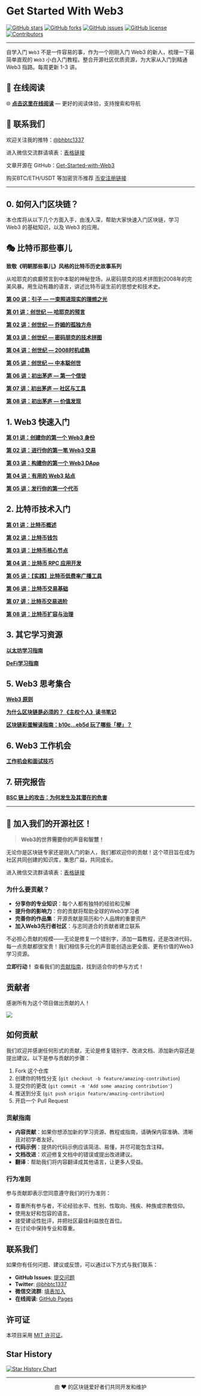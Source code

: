 # Get Started With Web3

[![GitHub stars](https://img.shields.io/github/stars/beihaili/Get-Started-with-Web3)](https://github.com/beihaili/Get-Started-with-Web3/stargazers)
[![GitHub forks](https://img.shields.io/github/forks/beihaili/Get-Started-with-Web3)](https://github.com/beihaili/Get-Started-with-Web3/network/members)
[![GitHub issues](https://img.shields.io/github/issues/beihaili/Get-Started-with-Web3)](https://github.com/beihaili/Get-Started-with-Web3/issues)
[![GitHub license](https://img.shields.io/github/license/beihaili/Get-Started-with-Web3)](https://github.com/beihaili/Get-Started-with-Web3/blob/main/LICENSE)
[![Contributors](https://img.shields.io/github/contributors/beihaili/Get-Started-with-Web3)](https://github.com/beihaili/Get-Started-with-Web3/graphs/contributors)

---

自学入门 `Web3` 不是一件容易的事，作为一个刚刚入门 Web3 的新人，梳理一下最简单直观的 `Web3` 小白入门教程。整合开源社区优质资源，为大家从入门到精通 Web3 指路。每周更新 1-3 讲。

## 📖 在线阅读

🌐 **[点击这里在线阅读](https://beihaili.github.io/Get-Started-with-Web3/)** — 更好的阅读体验，支持搜索和导航

## 🤝 联系我们

欢迎关注我的推特：[@bhbtc1337](https://twitter.com/bhbtc1337)

进入微信交流群请填表：[表格链接](https://forms.gle/QMBwL6LwZyQew1tX8)

文章开源在 GitHub：[Get-Started-with-Web3](https://github.com/beihaili/Get-Started-with-Web3)

购买BTC/ETH/USDT 等加密货币推荐 [币安](https://www.binance.com/zh-CN)[注册链接](https://accounts.marketwebb.me/register?ref=39797374)

---

## 0. 如何入门区块链？

本仓库将从以下几个方面入手，由浅入深，帮助大家快速入门区块链，学习 Web3 的基础知识，以及 Web3 的应用。

## 🎭 比特币那些事儿

**致敬《明朝那些事儿》风格的比特币历史故事系列**

从哈耶克的疯癫预言到中本聪的神秘登场，从密码朋克的技术拼图到2008年的完美风暴。用生动有趣的语言，讲述比特币诞生前的思想史和技术史。

[**第 00 讲：引子 — 一束照进现实的理想之光**](https://github.com/beihaili/Get-Started-with-Web3/blob/main/比特币那些事儿/00_引子：一束照进现实的理想之光.md)

[**第 01 讲：创世纪 — 哈耶克的预言**](https://github.com/beihaili/Get-Started-with-Web3/blob/main/比特币那些事儿/01_创世纪：哈耶克的预言.md)

[**第 02 讲：创世纪 — 乔姆的孤独方舟**](https://github.com/beihaili/Get-Started-with-Web3/blob/main/比特币那些事儿/02_创世纪：乔姆的孤独方舟.md)

[**第 03 讲：创世纪 — 密码朋克的技术拼图**](https://github.com/beihaili/Get-Started-with-Web3/blob/main/比特币那些事儿/03_创世纪：密码朋克的技术拼图.md)

[**第 04 讲：创世纪 — 2008时机成熟**](https://github.com/beihaili/Get-Started-with-Web3/blob/main/比特币那些事儿/04_创世纪：2008时机成熟.md)

[**第 05 讲：创世纪 — 中本聪创世**](https://github.com/beihaili/Get-Started-with-Web3/blob/main/比特币那些事儿/05_创世纪：中本聪创世.md)

[**第 06 讲：初出茅庐 — 第一个信徒**](https://github.com/beihaili/Get-Started-with-Web3/blob/main/比特币那些事儿/06_初出茅庐：第一个信徒.md)

[**第 07 讲：初出茅庐 — 社区与工具**](https://github.com/beihaili/Get-Started-with-Web3/blob/main/比特币那些事儿/07_初出茅庐：社区与工具.md)

[**第 08 讲：初出茅庐 — 价值发现**](https://github.com/beihaili/Get-Started-with-Web3/blob/main/比特币那些事儿/08_初出茅庐：价值发现.md)

## 1. Web3 快速入门

[**第 01 讲：创建你的第一个 Web3 身份**](https://github.com/beihaili/Get-Started-with-Web3/blob/main/Web3QuickStart/01_FirstWeb3Identity/README.MD)

[**第 02 讲：进行你的第一笔 Web3 交易**](https://github.com/beihaili/Get-Started-with-Web3/blob/main/Web3QuickStart/02_FirstWeb3Transaction/README.MD)

[**第 03 讲：构建你的第一个 Web3 DApp**](https://github.com/beihaili/Get-Started-with-Web3/blob/main/Web3QuickStart/03_FirstWeb3Dapp/README.MD)

[**第 04 讲：有用的 Web3 站点**](https://github.com/beihaili/Get-Started-with-Web3/blob/main/Web3QuickStart/04_UsefulWeb3Sites/README.MD)

[**第 05 讲：发行你的第一个代币**](https://github.com/beihaili/Get-Started-with-Web3/blob/main/Web3QuickStart/05_LaunchYourFirstToken/README.MD)

## 2. 比特币技术入门

[**第 01 讲：比特币概述**](https://github.com/beihaili/Get-Started-with-Web3/blob/main/GetStartedWithBitcoin/01_Overview/README.MD)

[**第 02 讲：比特币钱包**](https://github.com/beihaili/Get-Started-with-Web3/blob/main/GetStartedWithBitcoin/02_BitcoinWallet/README.MD)

[**第 03 讲：比特币核心节点**](https://github.com/beihaili/Get-Started-with-Web3/blob/main/GetStartedWithBitcoin/03_BitcoinCore/README.MD)

[**第 04 讲：比特币 RPC 应用开发**](https://github.com/beihaili/Get-Started-with-Web3/blob/main/GetStartedWithBitcoin/04_BitcoinRPC/README.MD)

[**第 05 讲：【实践】比特币低费率广播工具**](https://github.com/beihaili/Get-Started-with-Web3/blob/main/GetStartedWithBitcoin/05_BitcoinLowFeeBroadcast/README.MD)

[**第 06 讲：比特币交易基础**](https://github.com/beihaili/Get-Started-with-Web3/blob/main/GetStartedWithBitcoin/06_BitcoinTx/README.MD)

[**第 07 讲：比特币交易进阶**](https://github.com/beihaili/Get-Started-with-Web3/blob/main/GetStartedWithBitcoin/07_BitcoinTxAdvanced/README.MD)

[**第 08 讲：比特币扩容与治理**](https://github.com/beihaili/Get-Started-with-Web3/blob/main/GetStartedWithBitcoin/08_BitcoinGovernance/README.MD)

## 3. 其它学习资源

[**以太坊学习指南**](https://github.com/beihaili/Get-Started-with-Web3/tree/main/其它学习资源整理/Etherum)

[**DeFi学习指南**](https://github.com/beihaili/Get-Started-with-Web3/tree/main/其它学习资源整理/DeFi)

## 5. Web3 思考集合

[**Web3 原则**](https://github.com/beihaili/Get-Started-with-Web3/blob/main/Web3Thoughts/01_Principles/README.MD)

[**为什么区块链是必须的？《主权个人》读书笔记**](https://github.com/beihaili/Get-Started-with-Web3/blob/main/Web3Thoughts/02_WhyBlockchainIsNecessary/README.MD)

[**区块链彩蛋解读指南：b10c...eb5d 玩了哪些「梗」？**](https://github.com/beihaili/Get-Started-with-Web3/blob/main/Web3Thoughts/03_TheCoolestTransactionOnBitcoin/README.MD)

## 6. Web3 工作机会

[**工作机会和面试技巧**](https://github.com/beihaili/Get-Started-with-Web3/blob/main/Web3WorkOpportunities/README.md)

## 7. 研究报告

[**BSC 链上的攻击：为何发生及其潜在的危害**](/OurResearch/Search01_BscAttack/README.md)

---

## 📢 加入我们的开源社区！

> **Web3的世界需要你的声音和智慧！**

无论你是区块链专家还是刚入门的新人，我们都欢迎你的贡献！这个项目旨在成为社区共同创建的知识库，集思广益，共同成长。

进入微信交流群请填表：[表格链接](https://forms.gle/QMBwL6LwZyQew1tX8)

### 为什么要贡献？

- **分享你的专业知识**：每个人都有独特的经验和见解
- **提升你的影响力**：你的贡献将帮助全球的Web3学习者
- **完善你的作品集**：开源贡献是简历和个人品牌的重要资产
- **加入Web3先行者社区**：与志同道合的贡献者建立联系

不必担心贡献的规模——无论是修复一个错别字，添加一篇教程，还是改进代码，每一点贡献都很宝贵！我们相信多元化的声音能创造出更全面、更有价值的Web3学习资源。

**立即行动！** 查看我们的[贡献指南](#如何贡献)，找到适合你的参与方式！

## 贡献者

感谢所有为这个项目做出贡献的人！

<a href="https://github.com/beihaili/Get-Started-with-Web3/graphs/contributors">
  <img src="https://contrib.rocks/image?repo=beihaili/Get-Started-with-Web3&t=1717826094" />
</a>

<!-- 由 contrib.rocks 提供支持 -->

## 如何贡献

我们欢迎并感谢任何形式的贡献，无论是修复错别字、改进文档、添加新内容还是提出建议。以下是参与贡献的步骤：

1. Fork 这个仓库
2. 创建你的特性分支 (`git checkout -b feature/amazing-contribution`)
3. 提交你的更改 (`git commit -m 'Add some amazing contribution'`)
4. 推送到分支 (`git push origin feature/amazing-contribution`)
5. 开启一个 Pull Request

### 贡献指南

- **内容贡献**：如果你想添加新的学习资源、教程或指南，请确保内容准确、清晰且对初学者友好。
- **代码示例**：提供的代码示例应该简洁、易懂，并尽可能包含注释。
- **文档改进**：欢迎修复文档中的错误或提出改进建议。
- **翻译**：帮助我们将内容翻译成其他语言，让更多人受益。

### 行为准则

参与贡献即表示您同意遵守我们的行为准则：

- 尊重所有参与者，不论经验水平、性别、性取向、残疾、种族或宗教信仰。
- 使用友好和包容的语言。
- 接受建设性批评，并把社区最佳利益放在首位。
- 在讨论中保持专业和尊重。

## 联系我们

如果你有任何问题、建议或反馈，可以通过以下方式与我们联系：

- **GitHub Issues**: [提交问题](https://github.com/beihaili/Get-Started-with-Web3/issues)
- **Twitter**: [@bhbtc1337](https://twitter.com/bhbtc1337)
- **微信交流群**: [填表加入](https://forms.gle/QMBwL6LwZyQew1tX8)
- **在线阅读**: [GitHub Pages](https://beihaili.github.io/Get-Started-with-Web3/)

## 许可证

本项目采用 [MIT 许可证](https://github.com/beihaili/Get-Started-with-Web3/blob/main/LICENSE)。

## Star History

[![Star History Chart](https://api.star-history.com/svg?repos=beihaili/Get-Started-with-Web3&type=Date)](https://star-history.com/#beihaili/Get-Started-with-Web3&Date)

---

<p align="center">由 ❤️ 的区块链爱好者们共同开发和维护</p>